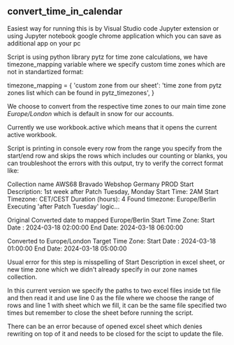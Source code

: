 **convert_time_in_calendar**
------------------------

Easiest way for running this is by Visual Studio code Jupyter extension or using Jupyter notebook google chrome application which you can save as additional app on your pc

Script is using python library pytz for time zone calculations, we have timezone_mapping variable where we specify custom time zones which are not in standartized format: 

timezone_mapping = {
    'custom zone from our sheet': 'time zone from pytz zones list which can be found in pytz_timezones', 
}

We choose to convert from the respective time zones to our main time zone *Europe/London* which is default in snow for our accounts.

Currently we use workbook.active which means that it opens the current active workbook.

Script is printing in console every row from the range you specify from the start/end row and skips the rows which includes our counting or blanks, you can troubleshoot the errors with this output, try to verify the correct format like:

Collection name AWS68 Bravado Webshop Germany PROD
Start Description: 1st week after Patch Tuesday, Monday
Start Time: 2AM
Start Timezone: CET/CEST
Duration (hours): 4
Found timezone: Europe/Berlin
Executing 'after Patch Tuesday' logic...

Original Converted date to mapped Europe/Berlin Start Time Zone:
Start Date : 2024-03-18 02:00:00
End Date: 2024-03-18 06:00:00

Converted to Europe/London Target Time Zone:
Start Date : 2024-03-18 01:00:00
End Date: 2024-03-18 05:00:00

Usual error for this step is misspelling of Start Description in excel sheet, or new time zone which we didn't already specify in our zone names collection.

In this current version we specify the paths to two excel files inside txt file and then read it and use line 0 as the file where we choose the range of rows and line 1 with sheet which we fill, it can be the same file specified two times but remember to close the sheet before running the script.

There can be an error because of opened excel sheet which denies rewriting on top of it and needs to be closed for the scipt to update the file.
